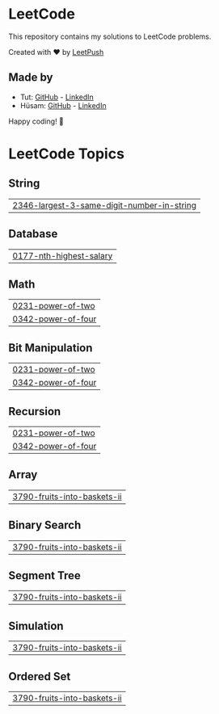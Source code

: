 # LeetCode

This repository contains my solutions to LeetCode problems.

Created with :heart: by [LeetPush](https://github.com/husamahmud/LeetPush)

 ## Made by 
 - Tut: [GitHub](https://github.com/TutTrue) - [LinkedIn](https://www.linkedin.com/in/mahmoud-hamdy-8b6825245/)
 - Hüsam: [GitHub](https://github.com/husamahmud) - [LinkedIn](https://www.linkedin.com/in/husamahmud/)

 Happy coding! 🚀


<!---LeetCode Topics Start-->
# LeetCode Topics
## String
|  |
| ------- |
| [2346-largest-3-same-digit-number-in-string](https://github.com/Hesham-Elwakeel/LeetCode-Solution/tree/master/2346-largest-3-same-digit-number-in-string) |
## Database
|  |
| ------- |
| [0177-nth-highest-salary](https://github.com/Hesham-Elwakeel/LeetCode-Solution/tree/master/0177-nth-highest-salary) |
## Math
|  |
| ------- |
| [0231-power-of-two](https://github.com/Hesham-Elwakeel/LeetCode-Solution/tree/master/0231-power-of-two) |
| [0342-power-of-four](https://github.com/Hesham-Elwakeel/LeetCode-Solution/tree/master/0342-power-of-four) |
## Bit Manipulation
|  |
| ------- |
| [0231-power-of-two](https://github.com/Hesham-Elwakeel/LeetCode-Solution/tree/master/0231-power-of-two) |
| [0342-power-of-four](https://github.com/Hesham-Elwakeel/LeetCode-Solution/tree/master/0342-power-of-four) |
## Recursion
|  |
| ------- |
| [0231-power-of-two](https://github.com/Hesham-Elwakeel/LeetCode-Solution/tree/master/0231-power-of-two) |
| [0342-power-of-four](https://github.com/Hesham-Elwakeel/LeetCode-Solution/tree/master/0342-power-of-four) |
## Array
|  |
| ------- |
| [3790-fruits-into-baskets-ii](https://github.com/Hesham-Elwakeel/LeetCode-Solution/tree/master/3790-fruits-into-baskets-ii) |
## Binary Search
|  |
| ------- |
| [3790-fruits-into-baskets-ii](https://github.com/Hesham-Elwakeel/LeetCode-Solution/tree/master/3790-fruits-into-baskets-ii) |
## Segment Tree
|  |
| ------- |
| [3790-fruits-into-baskets-ii](https://github.com/Hesham-Elwakeel/LeetCode-Solution/tree/master/3790-fruits-into-baskets-ii) |
## Simulation
|  |
| ------- |
| [3790-fruits-into-baskets-ii](https://github.com/Hesham-Elwakeel/LeetCode-Solution/tree/master/3790-fruits-into-baskets-ii) |
## Ordered Set
|  |
| ------- |
| [3790-fruits-into-baskets-ii](https://github.com/Hesham-Elwakeel/LeetCode-Solution/tree/master/3790-fruits-into-baskets-ii) |
<!---LeetCode Topics End-->